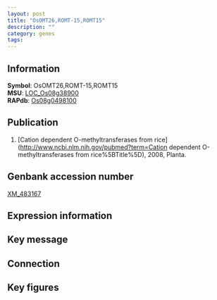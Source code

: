 ```yaml
---
layout: post
title: "OsOMT26,ROMT-15,ROMT15"
description: ""
category: genes
tags: 
---
```


## Information
__Symbol__: OsOMT26,ROMT-15,ROMT15  
__MSU__: [LOC_Os08g38900](http://rice.plantbiology.msu.edu/cgi-bin/ORF_infopage.cgi?orf=LOC_Os08g38900)  
__RAPdb__: [Os08g0498100](http://rapdb.dna.affrc.go.jp/viewer/gbrowse_details/irgsp1?name=Os08g0498100)  

## Publication
1. [Cation dependent O-methyltransferases from rice](http://www.ncbi.nlm.nih.gov/pubmed?term=Cation dependent O-methyltransferases from rice%5BTitle%5D), 2008, Planta.

## Genbank accession number
[XM_483167](http://www.ncbi.nlm.nih.gov/nuccore/XM_483167)  

## Expression information

## Key message

## Connection

## Key figures


